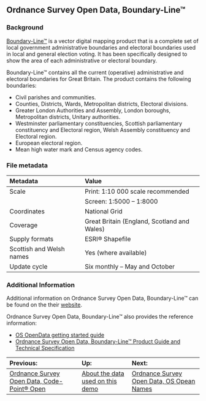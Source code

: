 ## Ordnance Survey Open Data, Boundary-Line™

### Background
[Boundary-Line™](https://www.ordnancesurvey.co.uk/business-and-government/products/boundary-line.html) is a vector digital mapping product that is a complete set of local government administrative boundaries and electoral boundaries used in local and general election voting. It has been specifically designed to show the area of each administrative or electoral boundary.

Boundary-Line™ contains all the current (operative) administrative and electoral boundaries for Great Britain. The product contains the following boundaries:
- Civil parishes and communities.
- Counties, Districts, Wards, Metropolitan districts, Electoral divisions.
- Greater London Authorities and Assembly, London boroughs, Metropolitan districts, Unitary authorities.
- Westminster parliamentary constituencies, Scottish parliamentary constituency and Electoral region, Welsh Assembly constituency and Electoral region.
- European electoral region.
- Mean high water mark and Census agency codes.

### File metadata
| Metadata | Value |
| :------- | :---- |
| Scale    | Print: 1:10 000 scale recommended |
|          | Screen: 1:5000 – 1:8000 |
| Coordinates | National Grid |
| Coverage | Great Britain (England, Scotland and Wales) |
| Supply formats | ESRI® Shapefile |
| Scottish and Welsh names | Yes (where available) |
| Update cycle | Six monthly – May and October |

### Additional Information
Additional information on Ordnance Survey Open Data, Boundary-Line™ can be found on the their [website](https://www.ordnancesurvey.co.uk/business-and-government/products/boundary-line.html).

Ordnance Survey Open Data, Boundary-Line™ also provides the reference information:
- [OS OpenData getting started guide](https://www.ordnancesurvey.co.uk/docs/user-guides/os-opendata-getting-started-guides.pdf)
- [Ordnance Survey Open Data, Boundary-Line™ Product Guide and Technical Specification](https://www.ordnancesurvey.co.uk/docs/user-guides/boundary-line-user-guide.pdf)

| Previous: | Up: | Next: |
| :-------- | :-- | :---- |
| [Ordnance Survey Open Data, Code-Point® Open](cpo.md) | [About the data used on this demo](../../ABOUTDATA.md) | [Ordnance Survey Open Data, OS Opean Names](oso-names.md) |
